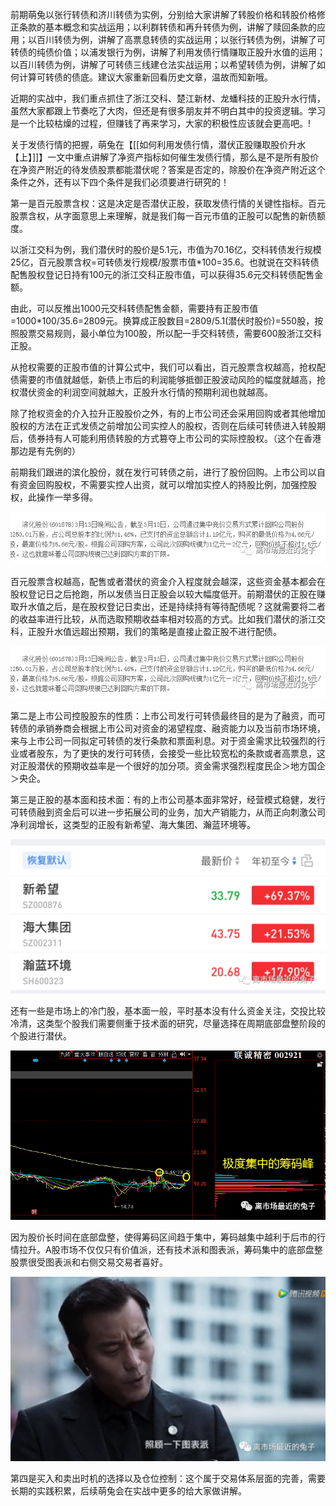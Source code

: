
前期萌兔以张行转债和济川转债为实例，分别给大家讲解了转股价格和转股价格修正条款的基本概念和实战运用；以利群转债和再升转债为例，讲解了赎回条款的应用；以百川转债为例，讲解了高票息转债的实战运用；以张行转债为例，讲解了可转债的纯债价值；以浦发银行为例，讲解了利用发债行情赚取正股升水值的运用；以百川转债为例，讲解了可转债三线建仓法实战运用；以希望转债为例，讲解了如何计算可转债的债底。建议大家重新回看历史文章，温故而知新哦。


近期的实战中，我们重点抓住了浙江交科、楚江新材、龙蟠科技的正股升水行情，虽然大家都跟上节奏吃了大肉，但还是有很多朋友并不明白其中的投资逻辑。学习是一个比较枯燥的过程，但赚钱了再来学习，大家的积极性应该就会更高吧。!

关于发债行情的把握，萌兔在【[[如何利用发债行情，潜伏正股赚取股价升水【上】]]】一文中重点讲解了净资产指标如何催生发债行情，那么是不是所有股价在净资产附近的待发债股票都能潜伏呢？答案是否定的，除股价在净资产附近这个条件之外，还有以下四个条件是我们必须要进行研究的！



第一是百元股票含权：这是决定是否潜伏正股，获取发债行情的关键性指标。百元股票含权，从字面意思上来理解，就是我们每一百元市值的正股可以配售的新债额度。



以浙江交科为例，我们潜伏时的股价是5.1元，市值为70.16亿，交科转债发行规模25亿，百元股票含权=可转债发行规模/股票市值*100=35.6。也就说在交科转债配售股权登记日持有100元的浙江交科正股市值，可以获得35.6元交科转债配售金额。



由此，可以反推出1000元交科转债配售金额，需要持有正股市值=1000*100/35.6=2809元。换算成正股数目=2809/5.1(潜伏时股价)=550股，按照股票交易规则，最小单位为100股，所以配一手交科转债，需要600股浙江交科正股。



从抢权需要的正股市值的计算公式中，我们可以看出，百元股票含权越高，抢权配债需要的市值就越低，新债上市后的利润能够抵御正股波动风险的幅度就越高，抢权潜伏资金的利润空间就越大，正股升水行情的预期利润也就越高。



除了抢权资金的介入拉升正股股价之外，有的上市公司还会采用回购或者其他增加股权的方法在正式发债之前增加公司实控人的股权，否则在后续可转债进入转股期后，债券持有人可能利用债转股的方式篡夺上市公司的实际控股权。（这个在香港那边是有先例的）



前期我们跟进的滨化股份，就在发行可转债之前，进行了股份回购。上市公司以自有资金回购股权，不需要实控人出资，就可以增加实控人的持股比例，加强控股权，此操作一举多得。

![图片](media/图片-2.png)

百元股票含权越高，配售或者潜伏的资金介入程度就会越深，这些资金基本都会在股权登记日之后抢跑，所以发债当日正股会以较大幅度低开。前期潜伏的正股在赚取升水值之后，是在股权登记日卖出，还是持续持有等待配债呢？这就需要将二者的收益率进行比较，从而选取预期收益率相对较高的方式。比如我们潜伏的浙江交科，正股升水值远超出预期，我们的策略是直接止盈正股不进行配债。



![图片](media/图片-2.png)



第二是上市公司控股股东的性质：上市公司发行可转债最终目的是为了融资，而可转债的承销券商会根据上市公司对资金的渴望程度、融资能力以及当前市场环境，来与上市公司一同拟定可转债的发行条款和票面利息。对于资金需求比较强烈的行业或者股东，为了更快的发行可转债，会接受一些比较宽松的条款或者高票息，这对正股潜伏的预期收益率是一个很好的加分项。资金需求强烈程度民企＞地方国企＞央企。



第三是正股的基本面和技术面：有的上市公司基本面非常好，经营模式稳健，发行可转债融到资金后可以进一步拓展公司的业务，加大产销能力，从而正向刺激公司净利润增长，这类型的正股有新希望、海大集团、瀚蓝环境等。



![图片](media/图片-3.png)



还有一些是市场上的冷门股，基本面一般，平时基本没有什么资金关注，交投比较冷清，这类型个股我们需要侧重于技术面的研究，尽量选择在周期底部盘整阶段的个股进行潜伏。



![图片](media/图片-4.png)

因为股价长时间在底部盘整，使得筹码区间趋于集中，筹码越集中越利于后市的行情拉升。A股市场不仅仅只有价值派，还有技术派和图表派，筹码集中的底部盘整股票很受图表派和右侧交易交易者喜好。



![图片](media/图片-5.png)





第四是买入和卖出时机的选择以及仓位控制：这个属于交易体系层面的完善，需要长期的实践积累，后续萌兔会在实战中更多的给大家做讲解。